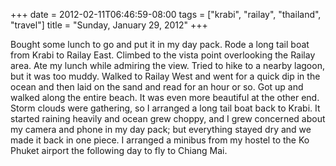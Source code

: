 +++
date = 2012-02-11T06:46:59-08:00
tags = ["krabi", "railay", "thailand", "travel"]
title = "Sunday, January 29, 2012"
+++

Bought some lunch to go and put it in my day pack. Rode a long tail boat from Krabi to Railay East. Climbed to the vista point overlooking the Railay area. Ate my lunch while admiring the view. Tried to hike to a nearby lagoon, but it was too muddy. Walked to Railay West and went for a quick dip in the ocean and then laid on the sand and read for an hour or so. Got up and walked along the entire beach. It was even more beautiful at the other end. Storm clouds were gathering, so I arranged a long tail boat back to Krabi. It started raining heavily and ocean grew choppy, and I grew concerned about my camera and phone in my day pack; but everything stayed dry and we made it back in one piece. I arranged a minibus from my hostel to the Ko Phuket airport the following day to fly to Chiang Mai.
